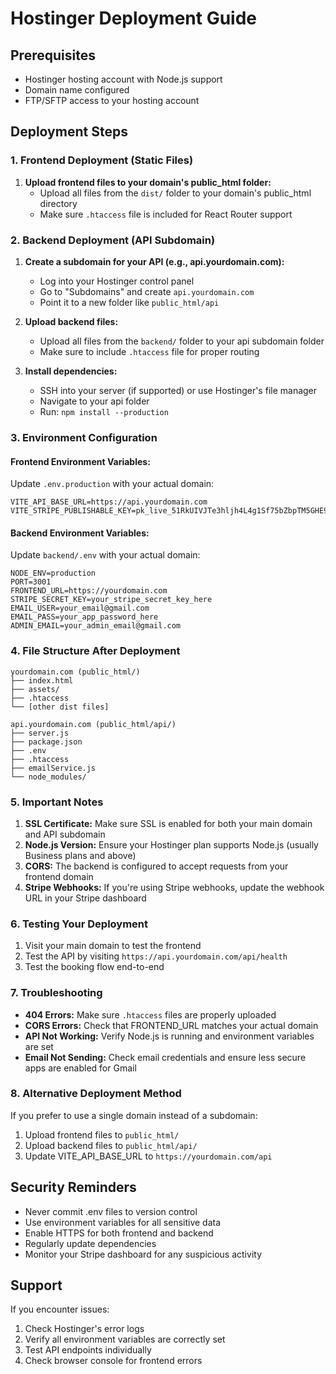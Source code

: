 # Hostinger Deployment Guide

## Prerequisites
- Hostinger hosting account with Node.js support
- Domain name configured
- FTP/SFTP access to your hosting account

## Deployment Steps

### 1. Frontend Deployment (Static Files)
1. **Upload frontend files to your domain's public_html folder:**
   - Upload all files from the `dist/` folder to your domain's public_html directory
   - Make sure `.htaccess` file is included for React Router support

### 2. Backend Deployment (API Subdomain)
1. **Create a subdomain for your API (e.g., api.yourdomain.com):**
   - Log into your Hostinger control panel
   - Go to "Subdomains" and create `api.yourdomain.com`
   - Point it to a new folder like `public_html/api`

2. **Upload backend files:**
   - Upload all files from the `backend/` folder to your api subdomain folder
   - Make sure to include `.htaccess` file for proper routing

3. **Install dependencies:**
   - SSH into your server (if supported) or use Hostinger's file manager
   - Navigate to your api folder
   - Run: `npm install --production`

### 3. Environment Configuration

#### Frontend Environment Variables:
Update `.env.production` with your actual domain:
```
VITE_API_BASE_URL=https://api.yourdomain.com
VITE_STRIPE_PUBLISHABLE_KEY=pk_live_51RkUIVJTe3hljh4L4g1Sf75bZbpTM5GHE93Gn2TwLfSg4b6d7BXUFtIRKsPzxGeBAozQ6EzwL4RNnO7ClWLpp8zB00JjoZe2IM
```

#### Backend Environment Variables:
Update `backend/.env` with your actual domain:
```
NODE_ENV=production
PORT=3001
FRONTEND_URL=https://yourdomain.com
STRIPE_SECRET_KEY=your_stripe_secret_key_here
EMAIL_USER=your_email@gmail.com
EMAIL_PASS=your_app_password_here
ADMIN_EMAIL=your_admin_email@gmail.com
```

### 4. File Structure After Deployment

```
yourdomain.com (public_html/)
├── index.html
├── assets/
├── .htaccess
└── [other dist files]

api.yourdomain.com (public_html/api/)
├── server.js
├── package.json
├── .env
├── .htaccess
├── emailService.js
└── node_modules/
```

### 5. Important Notes

1. **SSL Certificate:** Make sure SSL is enabled for both your main domain and API subdomain
2. **Node.js Version:** Ensure your Hostinger plan supports Node.js (usually Business plans and above)
3. **CORS:** The backend is configured to accept requests from your frontend domain
4. **Stripe Webhooks:** If you're using Stripe webhooks, update the webhook URL in your Stripe dashboard

### 6. Testing Your Deployment

1. Visit your main domain to test the frontend
2. Test the API by visiting `https://api.yourdomain.com/api/health`
3. Test the booking flow end-to-end

### 7. Troubleshooting

- **404 Errors:** Make sure `.htaccess` files are properly uploaded
- **CORS Errors:** Check that FRONTEND_URL matches your actual domain
- **API Not Working:** Verify Node.js is running and environment variables are set
- **Email Not Sending:** Check email credentials and ensure less secure apps are enabled for Gmail

### 8. Alternative Deployment Method

If you prefer to use a single domain instead of a subdomain:

1. Upload frontend files to `public_html/`
2. Upload backend files to `public_html/api/`
3. Update VITE_API_BASE_URL to `https://yourdomain.com/api`

## Security Reminders

- Never commit .env files to version control
- Use environment variables for all sensitive data
- Enable HTTPS for both frontend and backend
- Regularly update dependencies
- Monitor your Stripe dashboard for any suspicious activity

## Support

If you encounter issues:
1. Check Hostinger's error logs
2. Verify all environment variables are correctly set
3. Test API endpoints individually
4. Check browser console for frontend errors
